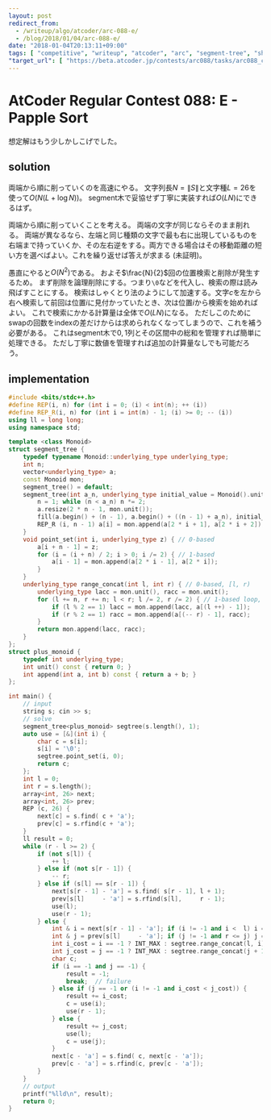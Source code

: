 ```yaml
---
layout: post
redirect_from:
  - /writeup/algo/atcoder/arc-088-e/
  - /blog/2018/01/04/arc-088-e/
date: "2018-01-04T20:13:11+09:00"
tags: [ "competitive", "writeup", "atcoder", "arc", "segment-tree", "shakutori-method" ]
"target_url": [ "https://beta.atcoder.jp/contests/arc088/tasks/arc088_c" ]
---
```


# AtCoder Regular Contest 088: E - Papple Sort

想定解はもう少しかしこげでした。

## solution

両端から順に削っていくのを高速にやる。
文字列長$N = \|S\|$と文字種$L = 26$を使って$O(N (L + \log N))$。
segment木で妥協せず丁寧に実装すれば$O(LN)$にできるはず。

両端から順に削っていくことを考える。
両端の文字が同じならそのまま削れる。
両端が異なるなら、左端と同じ種類の文字で最も右に出現しているものを右端まで持っていくか、その左右逆をする。両方できる場合はその移動距離の短い方を選べばよい。これを繰り返せば答えが求まる (未証明)。

愚直にやると$O(N^2)$である。
およそ$\frac{N}{2}$回の位置検索と削除が発生するため。
まず削除を論理削除にする。つまり`\0`などを代入し、検索の際は読み飛ばすことにする。
検索はしゃくとり法のようにして加速する。文字$c$を左から右へ検索して前回は位置$i$に見付かっていたとき、次は位置$i$から検索を始めればよい。
これで検索にかかる計算量は全体で$O(LN)$になる。
ただしこのためにswapの回数をindexの差だけからは求められなくなってしまうので、これを補う必要がある。
これはsegment木で$0,1$列とその区間中の総和を管理すれば簡単に処理できる。
ただし丁寧に数値を管理すれば追加の計算量なしでも可能だろう。

## implementation

``` c++
#include <bits/stdc++.h>
#define REP(i, n) for (int i = 0; (i) < int(n); ++ (i))
#define REP_R(i, n) for (int i = int(n) - 1; (i) >= 0; -- (i))
using ll = long long;
using namespace std;

template <class Monoid>
struct segment_tree {
    typedef typename Monoid::underlying_type underlying_type;
    int n;
    vector<underlying_type> a;
    const Monoid mon;
    segment_tree() = default;
    segment_tree(int a_n, underlying_type initial_value = Monoid().unit(), Monoid const & a_mon = Monoid()) : mon(a_mon) {
        n = 1; while (n < a_n) n *= 2;
        a.resize(2 * n - 1, mon.unit());
        fill(a.begin() + (n - 1), a.begin() + ((n - 1) + a_n), initial_value); // set initial values
        REP_R (i, n - 1) a[i] = mon.append(a[2 * i + 1], a[2 * i + 2]); // propagate initial values
    }
    void point_set(int i, underlying_type z) { // 0-based
        a[i + n - 1] = z;
        for (i = (i + n) / 2; i > 0; i /= 2) { // 1-based
            a[i - 1] = mon.append(a[2 * i - 1], a[2 * i]);
        }
    }
    underlying_type range_concat(int l, int r) { // 0-based, [l, r)
        underlying_type lacc = mon.unit(), racc = mon.unit();
        for (l += n, r += n; l < r; l /= 2, r /= 2) { // 1-based loop, 2x faster than recursion
            if (l % 2 == 1) lacc = mon.append(lacc, a[(l ++) - 1]);
            if (r % 2 == 1) racc = mon.append(a[(-- r) - 1], racc);
        }
        return mon.append(lacc, racc);
    }
};
struct plus_monoid {
    typedef int underlying_type;
    int unit() const { return 0; }
    int append(int a, int b) const { return a + b; }
};

int main() {
    // input
    string s; cin >> s;
    // solve
    segment_tree<plus_monoid> segtree(s.length(), 1);
    auto use = [&](int i) {
        char c = s[i];
        s[i] = '\0';
        segtree.point_set(i, 0);
        return c;
    };
    int l = 0;
    int r = s.length();
    array<int, 26> next;
    array<int, 26> prev;
    REP (c, 26) {
        next[c] = s.find( c + 'a');
        prev[c] = s.rfind(c + 'a');
    }
    ll result = 0;
    while (r - l >= 2) {
        if (not s[l]) {
            ++ l;
        } else if (not s[r - 1]) {
            -- r;
        } else if (s[l] == s[r - 1]) {
            next[s[r - 1] - 'a'] = s.find( s[r - 1], l + 1);
            prev[s[l]     - 'a'] = s.rfind(s[l],     r - 1);
            use(l);
            use(r - 1);
        } else {
            int & i = next[s[r - 1] - 'a']; if (i != -1 and i <  l) i = s.find( s[r - 1], l);     if (i < l or r - 1 <= i) i = -1;
            int & j = prev[s[l]     - 'a']; if (j != -1 and r <= j) j = s.rfind(s[l],     r - 1); if (j < l + 1 or r <= j) j = -1;
            int i_cost = i == -1 ? INT_MAX : segtree.range_concat(l, i);
            int j_cost = j == -1 ? INT_MAX : segtree.range_concat(j + 1, r);
            char c;
            if (i == -1 and j == -1) {
                result = -1;
                break;  // failure
            } else if (j == -1 or (i != -1 and i_cost < j_cost)) {
                result += i_cost;
                c = use(i);
                use(r - 1);
            } else {
                result += j_cost;
                use(l);
                c = use(j);
            }
            next[c - 'a'] = s.find( c, next[c - 'a']);
            prev[c - 'a'] = s.rfind(c, prev[c - 'a']);
        }
    }
    // output
    printf("%lld\n", result);
    return 0;
}
```
